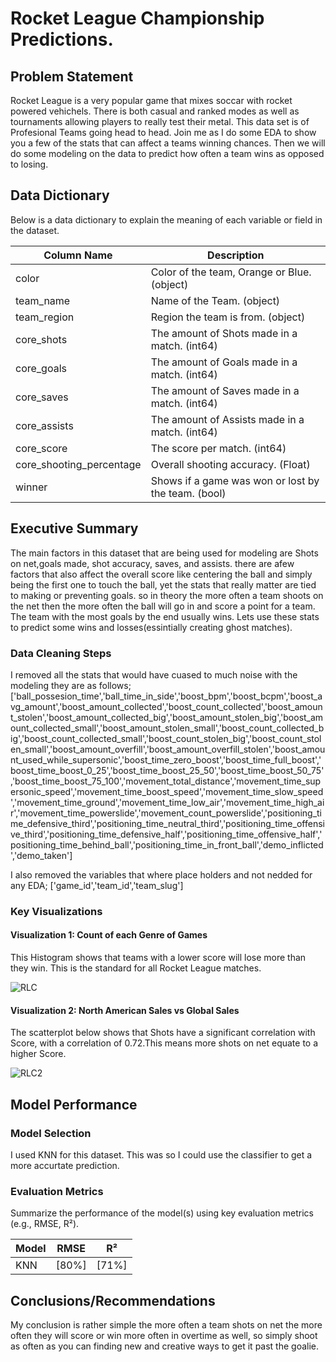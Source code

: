 # Rocket League Championship Predictions.

## Problem Statement
Rocket League is a very popular game that mixes soccar with rocket powered vehichels. There is both casual and ranked modes as well as tournaments allowing players to really test their metal. This data set is of Profesional Teams going head to head. Join me as I do some EDA to show you a few of the stats that can affect a teams winning chances. Then we will do some modeling on the data to predict how often a team wins as opposed to losing.

## Data Dictionary
Below is a data dictionary to explain the meaning of each variable or field in the dataset.

| Column Name | Description |
|------------- |-------------|
| color                    | Color of the team, Orange or Blue. (object)           |
| team_name                | Name of the Team. (object)                            |
| team_region              | Region the team is from. (object)                     |
| core_shots               | The amount of Shots made in a match. (int64)          |
| core_goals               | The amount of Goals made in a match. (int64)          |
| core_saves               | The amount of Saves made in a match. (int64)          |
| core_assists             | The amount of Assists made in a match. (int64)        |
| core_score               | The score per match. (int64)                          |
| core_shooting_percentage | Overall shooting accuracy. (Float)                    |
| winner                   | Shows if a game was won or lost by the team. (bool)   |

## Executive Summary
The main factors in this dataset that are being used for modeling are Shots on net,goals made, shot accuracy, saves, and assists. there are afew factors that also affect the overall score like centering the ball and simply being the first one to touch the ball, yet the stats that really matter are tied to making or preventing goals. so in theory the more often a team shoots on the net then the more often the ball will go in and score a point for a team. The team with the most goals by the end usually wins. Lets use these stats to predict some wins and losses(essintially creating ghost matches).
### Data Cleaning Steps
I removed all the stats that would have cuased to much noise with the modeling they are as follows;['ball_possesion_time','ball_time_in_side','boost_bpm','boost_bcpm','boost_avg_amount','boost_amount_collected','boost_count_collected','boost_amount_stolen','boost_amount_collected_big','boost_amount_stolen_big','boost_amount_collected_small','boost_amount_stolen_small','boost_count_collected_big','boost_count_collected_small','boost_count_stolen_big','boost_count_stolen_small','boost_amount_overfill','boost_amount_overfill_stolen','boost_amount_used_while_supersonic','boost_time_zero_boost','boost_time_full_boost','boost_time_boost_0_25','boost_time_boost_25_50','boost_time_boost_50_75','boost_time_boost_75_100','movement_total_distance','movement_time_supersonic_speed','movement_time_boost_speed','movement_time_slow_speed','movement_time_ground','movement_time_low_air','movement_time_high_air','movement_time_powerslide','movement_count_powerslide','positioning_time_defensive_third','positioning_time_neutral_third','positioning_time_offensive_third','positioning_time_defensive_half','positioning_time_offensive_half','positioning_time_behind_ball','positioning_time_in_front_ball','demo_inflicted','demo_taken']

I also removed the variables that where place holders and not nedded for any EDA;
['game_id','team_id','team_slug']

### Key Visualizations

#### Visualization 1: Count of each Genre of Games
This Histogram shows that teams with a lower score will lose more than they win. This is the standard for all Rocket League matches.

![RLC](https://github.com/user-attachments/assets/4dce03b6-f85d-4350-b91a-4c4bd1596ea6)

#### Visualization 2: North American Sales vs Global Sales
The scatterplot below shows that Shots have a significant correlation with Score, with a correlation of 0.72.This means more shots on net equate to a higher Score.

![RLC2](https://github.com/user-attachments/assets/fddebeba-1402-49d7-b185-f13589cae626)

## Model Performance

### Model Selection
I used KNN for this dataset. This was so I could use the classifier to get a more accurtate prediction.
### Evaluation Metrics
Summarize the performance of the model(s) using key evaluation metrics (e.g., RMSE, R²).

| Model             | RMSE     | R²       |
|-------------------|----------|----------|
| KNN               | [80%]    | [71%]    |

## Conclusions/Recommendations

My conclusion is rather simple the more often a team shots on net the more often they will score or win more often in overtime as well, so simply shoot as often as you can finding new and creative ways to get it past the goalie.
